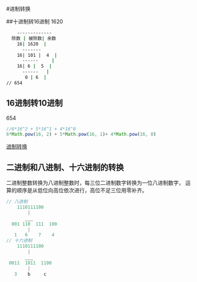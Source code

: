 #进制转换

##十进制转16进制
 1620
  ```bash
      -------------
    除数 | 被除数| 余数
      16| 1620  |   
        -------      
      16| 101 |  4  |
        ------     |
      16| 6 |  5  |
        ------   |
         0 | 6  |
  // 654
  ```
## 16进制转10进制
  654
  ```javascript
  //6*16^2 + 5*16^1 + 4*16^0
  6*Math.pow(16, 2) + 5*Math.pow(16, 1)+ 4*Math.pow(16, 0)
  ```
  [进制转换](https://blog.csdn.net/liubing8609/article/details/82695059)
  
## 二进制和八进制、十六进制的转换
 二进制整数转换为八进制整数时，每三位二进制数字转换为一位八进制数字，
 运算的顺序是从低位向高位依次进行，高位不足三位用零补齐。
```javascript
// 八进制
    1110111100
        |
       ___
  001 110  111  100
        |
   1   6    7    4
// 十六进制
    1110111100
        |
       ___
 0011  1011  1100
        |
   3    b     c
       
```



